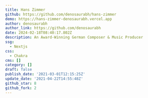 ```yaml
---
title: Hans Zimmer
github: https://github.com/denosaurabh/hans-zimmer
demo: https://hans-zimmer-denosaurabh.vercel.app
author: denosaurabh
author_link: https://github.com/denosaurabh
date: 2024-02-18T08:40:17.802Z
description: An Award-Winning German Composer & Music Producer
ssg:
  - Nextjs
css:
  - Chakra
cms: []
category: []
draft: false
publish_date: '2021-03-01T12:15:25Z'
update_date: '2021-04-22T14:55:48Z'
github_star: 8
github_fork: 2
---
```

